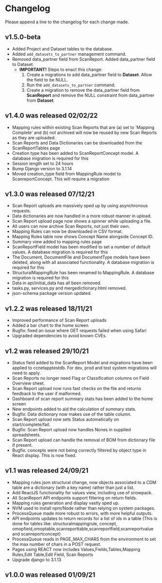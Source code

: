 # Changelog

Please append a line to the changelog for each change made.

## v1.5.0-beta
* Added Project and Dataset tables to the database.
* Added `add_datasets_to_partner` management command.
* Removed data_partner field from ScanReport. Added data_partner field to Dataset.
  * __IMPORTANT!__ Steps to enact this change:
    1. Create a migrations to add data_partner field to __Dataset__. Allow the field to be NULL.
    2. Run the `add_datasets_to_partner` command.
    3. Create a migration to remove the data_partner field from __ScanReport__ and remove the NULL constraint from data_partner from __Dataset__. 

## v1.4.0 was released 02/02/22
* Mapping rules within existing Scan Reports that are (a) set to 'Mapping Complete' and (b) not 
  archived will now be reused by new Scan Reports as they are uploaded.
* Scan Reports and Data Dictionaries can be downloaded from the ScanReportTables page
* Creation type has been added to ScanReportConcept model. A database migration is required for this
* Session length set to 24 hours
* Bump Django version to 3.1.14
* Moved creation_type field from MappingRule model to ScanreportConcept. This will require a migration

## v1.3.0 was released 07/12/21
* Scan Report uploads are massively sped up by using asynchronous requests.
* Data dictionaries are now handled in a more robust manner in upload.
* Scan Report upload page now shows a spinner while uploading a file.
* All users can now archive Scan Reports, not just their own.
* Mapping Rules can now be downloaded in CSV format.
* Mapping Rules table now shows Concept Name alongside Concept ID.
* Summary view added to mapping rules page
* ScanReportField model has been modified to set a number of default values. A database migration is required for this
* The Document, DocumentFile and DocumentType models have been deleted, along with all associated functionality. A database migration is required for this
* StructuralMappingRule has been renamed to MappingRule. A database migration is required for this
* Data in api/initial_data has all been removed.
* tasks.py, services.py and mergedictionary.html removed.
* json-schema package version updated.

## v1.2.2 was released 18/11/21
* Improved performance of Scan Report uploads
* Added a bar chart to the home screen
* Bugfix: fixed an issue where GET requests failed when using Safari
* Upgraded dependencies to avoid known CVEs. 

## v1.2 was released 29/10/21
* Status field added to the ScanReport Model and migrations have been applied to ccnetapptestdb. For dev, prod and test system migrations will need to apply. 
* Scan Reports no longer need Flag or Classification columns on Field Overview sheet.
* Scan Report upload now runs fast checks on the file and returns feedback to the user if malformed.
* Dashboard of scan report summary stats has been added to the home screen
* New endpoints added to aid the calculation of summary stats.
* Bugfix: Data dictionary now makes use of the table column.
* Scan Report upload now sets Status automatically on start/complete/fail.
* Bugfix: Scan Report upload now handles Nones in supplied spreadsheets.
* Scan Report upload can handle the removal of BOM from dictionary file if present.
* Bugfix: concepts were not being correctly filtered by object type in React display. This is now fixed.

## v1.1 was released 24/09/21
* Mapping rules json structural change, now objects associated to a CDM table are a dictionary (with a key name) rather than just a list.
* Add ReactJS functionality for values view, including use of snowpack.
* All ScanReport API endpoints support filtering on return fields.
* Mapping rules generation and display vastly sped up.
* NVM used to install npm/Node rather than relying on system packages.
* ProcessQueue made more robust to errors, with more helpful outputs.
* API endpoints updates to return records for a list of ids in a table (This is done for tables like: structuralmappingrule, concept, omopfield,omoptable,scanreporttable,scanreportfield,scanreportvalue and scanreportconcept)
* ProcessQueue reads in PAGE_MAX_CHARS from the environment to set the max number of chars in a POST request.
* Pages using REACT now includes Values,Fields,Tables,Mapping Rules,Edit Table,Edit Field, Scan Reports
* Upgrade django to 3.1.13

## v1.0.0 was released 01/09/21
